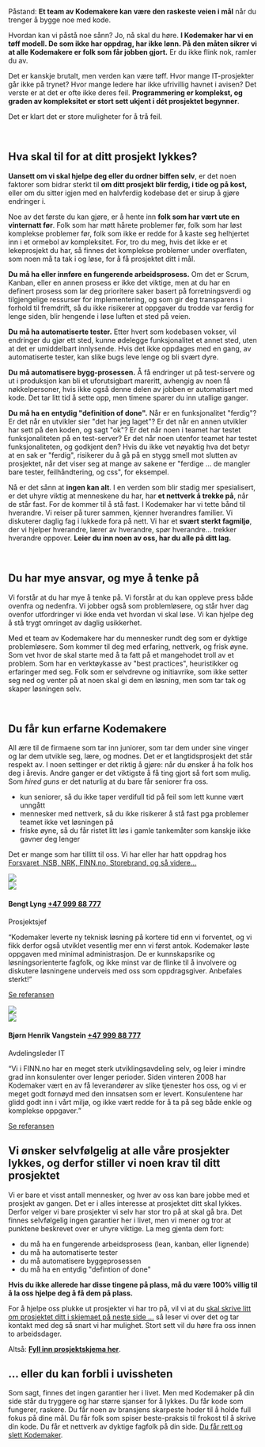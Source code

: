 Påstand: **Et team av Kodemakere kan være den raskeste veien i mål** når du trenger å bygge noe med kode.

Hvordan kan vi påstå noe sånn? Jo, nå skal du høre. **I Kodemaker har vi en tøff modell. De som ikke har oppdrag, har ikke lønn. På den måten sikrer vi at alle Kodemakere er folk som får jobben gjort.** Er du ikke flink nok, ramler du av.

Det er kanskje brutalt, men verden kan være tøff. Hvor mange IT-prosjekter går ikke på trynet? Hvor mange ledere har ikke ufrivillig havnet i avisen? Det verste er at det er ofte ikke deres feil. **Programmering er komplekst, og graden av kompleksitet er stort sett ukjent i dét prosjektet begynner**.

Det er klart det er store muligheter for å trå feil.

&nbsp;
## Hva skal til for at ditt prosjekt lykkes?
**Uansett om vi skal hjelpe deg eller du ordner biffen selv**, er det noen faktorer som bidrar sterkt til **om ditt prosjekt blir ferdig, i tide og på kost,** eller om du sitter igjen med en halvferdig kodebase det er sirup å gjøre endringer i.

Noe av det første du kan gjøre, er å hente inn **folk som har vært ute en vinternatt før**. Folk som har møtt hårete problemer før, folk som har løst komplekse problemer før, folk som ikke er redde for å kaste seg helhjertet inn i et ormebol av kompleksitet. For, tro du meg, hvis det ikke er et lekeprosjekt du har, så finnes det komplekse problemer under overflaten, som noen må ta tak i og løse, for å få prosjektet ditt i mål.

**Du må ha eller innføre en fungerende arbeidsprosess.** Om det er Scrum, Kanban, eller en annen prosess er ikke det viktige, men at du har en definert prosess som lar deg prioritere saker basert på forretningsverdi og tilgjengelige ressurser for implementering, og som gir deg transparens i forhold til fremdrift, så du ikke risikerer at oppgaver du trodde var ferdig for lenge siden, blir hengende i løse luften et sted på veien.

**Du må ha automatiserte tester.** Etter hvert som kodebasen vokser, vil endringer du gjør ett sted, kunne ødelegge funksjonalitet et annet sted, uten at det er umiddelbart innlysende. Hvis det ikke oppdages med en gang, av automatiserte tester, kan slike bugs leve lenge og bli svært dyre.

**Du må automatisere bygg-prosessen.** Å få endringer ut på test-servere og ut i produksjon kan bli et uforutsigbart mareritt, avhengig av noen få nøkkelpersoner, hvis ikke også denne delen av jobben er automatisert med kode. Det tar litt tid å sette opp, men timene sparer du inn utallige ganger.

**Du må ha en entydig "definition of done".** Når er en funksjonalitet "ferdig"? Er det når en utvikler sier "det har jeg laget"? Er det når en annen utvikler har sett på den koden, og sagt "ok"? Er det når noen i teamet har testet funksjonaliteten på en test-server? Er det når noen utenfor teamet har testet funksjonaliteten, og godkjent den? Hvis du ikke vet nøyaktig hva det betyr at en sak er "ferdig", risikerer du å gå på en stygg smell mot slutten av prosjektet, når det viser seg at mange av sakene er "ferdige ... de mangler bare tester, feilhåndtering, og css", for eksempel.

Nå er det sånn at **ingen kan alt**. I en verden som blir stadig mer spesialisert, er det uhyre viktig at menneskene du har, har **et nettverk å trekke på**, når de står fast. For de kommer til å stå fast. I Kodemaker har vi tette bånd til hverandre. Vi reiser på turer sammen, kjenner hverandres familier. Vi diskuterer daglig fag i lukkede fora på nett. Vi har et **svært sterkt fagmiljø**, der vi hjelper hverandre, lærer av hverandre, spør hverandre... trekker hverandre oppover. **Leier du inn noen av oss, har du alle på ditt lag.**

&nbsp;
## Du har mye ansvar, og mye å tenke på
Vi forstår at du har mye å tenke på. Vi forstår at du kan oppleve press både ovenfra og nedenfra. Vi jobber også som problemløsere, og står hver dag ovenfor utfordringer vi ikke enda vet hvordan vi skal løse. Vi kan hjelpe deg å stå trygt omringet av daglig usikkerhet.

Med et team av Kodemakere har du mennesker rundt deg som er dyktige problemløsere. Som kommer til deg med erfaring, nettverk, og frisk øyne. Som vet hvor de skal starte med å ta fatt på et mangehodet troll av et problem. Som har en verktøykasse av "best practices", heuristikker og erfaringer med seg. Folk som er selvdrevne og initiavrike, som ikke setter seg ned og venter på at noen skal gi dem en løsning, men som tar tak og skaper løsningen selv.

&nbsp;
## Du får kun erfarne Kodemakere
All ære til de firmaene som tar inn juniorer, som tar dem under sine vinger og lar dem utvikle seg, lære, og modnes. Det er et langtidsprosjekt det står respekt av. I noen settinger er det riktig å gjøre: når du ønsker å ha folk hos deg i årevis. Andre ganger er det viktigste å få ting gjort så fort som mulig. Som *hired guns* er det naturlig at du bare får seniorer fra oss.

<ul>
<li>kun seniorer, så du ikke taper verdifull tid på feil som lett kunne vært unngått</li>
<li>mennesker med nettverk, så du ikke risikerer å stå fast pga problemer teamet ikke vet løsningen på</li>
<li>friske øyne, så du får ristet litt løs i gamle tankemåter som kanskje ikke gavner deg lenger</li>
</ul>

Det er mange som har tillitt til oss. Vi har eller har hatt oppdrag hos [Forsvaret, NSB, NRK, FINN.no, Storebrand, og så videre...](/vaare-kunder)

<div class="media"><img src="/thumbs/faces/bengt-lyng-to-be-replaced.jpg" class="img thumb mts"><div class="bd"><a href="/nsb-personalbillett/" class="linkBlock right mod mts logo"><img src="/logos/nsb.png"></a><h4 class="mtn">Bengt Lyng <a href="tel:+47 999 88 777" class="nowrap">+47 999 88 777</a></h4><p class="near">Prosjektsjef</p><p class="near"><q>Kodemaker leverte ny teknisk løsning på kortere tid enn vi forventet, og vi fikk derfor også utviklet vesentlig mer enn vi først antok.  Kodemaker løste oppgaven med minimal administrasjon. De er kunnskapsrike og løsningsorienterte fagfolk, og ikke minst var de flinke til å involvere og diskutere løsningene underveis med oss som oppdragsgiver.  Anbefales sterkt!</q></p><p><a href="/nsb-personalbillett/">Se referansen</a></p></div></div>

<div class="media"><img src="/thumbs/faces/bjorn-henrik-vangstein.jpg" class="img thumb mts"><div class="bd"><a href="/finn-surf-sammen/" class="linkBlock right mod mts logo"><img src="/logos/finn.png"></a><h4 class="mtn">Bjørn Henrik Vangstein <a href="tel:+47 999 88 777" class="nowrap">+47 999 88 777</a></h4><p class="near">Avdelingsleder IT</p><p class="near"><q>Vi i FINN.no har en meget sterk
                     utviklingsavdeling selv, og leier i mindre grad inn
                     konsulenter over lenger perioder. Siden vinteren 2008 har
                     Kodemaker vært en av få leverandører av slike tjenester
                     hos oss, og vi er meget godt fornøyd med den innsatsen
                     som er levert. Konsulentene har glidd godt inn i vårt
                     miljø, og ikke vært redde for å ta på seg både enkle og
                     komplekse oppgaver.</q></p><p><a href="/finn-surf-sammen/">Se referansen</a></p></div></div>


## Vi ønsker selvfølgelig at alle våre prosjekter lykkes, og derfor stiller vi noen krav til ditt prosjektet

Vi er bare et visst antall mennesker, og hver av oss kan bare jobbe med et prosjekt av gangen. Det er i alles interesse at prosjektet ditt skal lykkes. Derfor velger vi bare prosjekter vi selv har stor tro på at skal gå bra. Det finnes selvfølgelig ingen garantier her i livet, men vi mener og tror at punktene beskrevet over er uhyre viktige. La meg gjenta dem fort:
<ul>
<li>du må ha en fungerende arbeidsprosess (lean, kanban, eller lignende)</li>
<li>du må ha automatiserte tester</li>
<li>du må automatisere byggeprosessen</li>
<li>du må ha en entydig "defintion of done"</li>
</ul>

**Hvis du ikke allerede har disse tingene på plass, må du være 100% villig til å la oss hjelpe deg å få dem på plass.**

For å hjelpe oss plukke ut prosjekter vi har tro på, vil vi at du [skal skrive litt om prosjektet ditt i skjemaet på neste side ...](/skjema/) så leser vi over det og tar kontakt med deg så snart vi har mulighet. Stort sett vil du høre fra oss innen to arbeidsdager.

Altså: **[Fyll inn prosjektskjema her](/skjema/)**.

## ... eller du kan forbli i uvissheten
Som sagt, finnes det ingen garantier her i livet. Men med Kodemaker på din side står du tryggere og har større sjanser for å lykkes. Du får kode som fungerer, raskere. Du får noen av bransjens skarpeste hoder til å holde full fokus på dine mål. Du får folk som spiser beste-praksis til frokost til å skrive din kode. Du får et nettverk av dyktige fagfolk på din side.
[Du får rett og slett Kodemaker](/skjema/).
